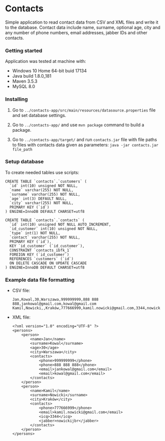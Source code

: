 # Contacts

Simple application to read contact data from CSV and XML files and write it to the database. Contact data include name, surname, optional age, city and any number of phone numbers, email addresses, jabber IDs and other contacts. 

### Getting started

Application was tested at machine with:

- Windows 10 Home 64-bit buid 17134
- Java build 1.8.0_181
- Maven 3.5.3
- MySQL 8.0

### Installing

1. Go to `../contacts-app/src/main/resources/datasource.properties` file and set database settings. 

2. Go to `../contacts-app/`  and use `mvn package` command to build a package.

3. Go to `../contacts-app/target/` and run  `contacts.jar` file with file paths to files with contacts data given as parameters:  `java -jar contacts.jar file_path` 

### Setup database

To create needed tables use scripts:

```
CREATE TABLE `contacts`.`customers` (
  `id` int(10) unsigned NOT NULL,
  `name` varchar(255) NOT NULL,
  `surname` varchar(255) NOT NULL,
  `age` int(3) DEFAULT NULL,
  `city` varchar(255) NOT NULL,
  PRIMARY KEY (`id`)
) ENGINE=InnoDB DEFAULT CHARSET=utf8

CREATE TABLE `contacts`.`contacts` (
  `id` int(10) unsigned NOT NULL AUTO_INCREMENT,
  `id_customer` int(10) unsigned NOT NULL,
  `type` int(1) NOT NULL,
  `contact` varchar(255) NOT NULL,
  PRIMARY KEY (`id`),
  KEY `id_customer` (`id_customer`),
  CONSTRAINT `contacts_ibfk_1` 
  FOREIGN KEY (`id_customer`) 
  REFERENCES `customers` (`id`) 
  ON DELETE CASCADE ON UPDATE CASCADE
) ENGINE=InnoDB DEFAULT CHARSET=utf8
```

### Example data file formatting

- CSV file:

  ```
  Jan,Kowal,30,Warszawa,999999999,888 888 888,jankowal@gmail.com,kowal@gmail.com
  Kamil,Nowicki,,Kraków,777666999,kamil.nowicki@gmail.com,3344,nowickijbr
  ```

- XML file:

  ```
  <?xml version="1.0" encoding="UTF-8" ?>
  <persons>
      <person>
          <name>Jan</name>
          <surname>Kowal</surname>
          <age>30</age>
          <city>Warszawa</city>
          <contacts>
              <phone>999999999</phone>
              <phone>888 888 888</phone>
              <email>jankowal@gmail.com</email>
              <email>kowal@gmail.com</email>
          </contacts>
      </person>
      <person>
          <name>Kamil</name>
          <surname>Nowicki</surname>
          <city>Kraków</city>
          <contacts>
              <phone>777666999</phone>
              <email>kamil.nowicki@gmail.com</email>
              <icq>3344</icq>
              <jabber>nowickijbr</jabber>
          </contacts>
      </person>
  </persons>
  ```


